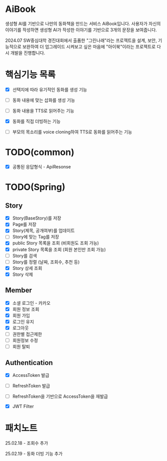 # AiBook
생성형 AI를 기반으로 나만의 동화책을 만드는 서비스 AiBook입니다.
사용자가 자신의 이야기를 작성하면 생성형 AI가 작성한 이야기를 기반으로 3개의 문장을 보여줍니다.

2024.07 SW중심대학 경진대회에서 출품한 "그린나래"라는 프로젝트을 설계, 보안, 기능적으로 보완하여 더 업그레이드 시켜보고 싶은 마음에 
"아이북"이라는 프로젝트로 다시 개발을 진행합니다.

# 핵심기능 목록
- [x] 선택지에 따라 유기적인 동화를 생성 기능
- [ ] 동화 내용에 맞는 삽화를 생성 기능
- [ ] 동화 내용을 TTS로 읽어주는 기능
- [x] 동화를 직접 더빙하는 기능
- [ ] 부모의 목소리를 voice cloning하여 TTS로 동화를 읽어주는 기능


# TODO(common)
- [x] 공통된 응답형식 - ApiResonse
# TODO(Spring)
## Story
- [x] Story(BaseStory)를 저장
- [x] Page를 저장
- [x] Story(제목, 공개여부)를 업데이트
- [ ] Story에 맞는 Tag를 저장
- [x] public Story 목록을 조회 (비회원도 조회 가능)
- [x] private Story 목록을 조회 (회원 본인만 조회 가능)
- [ ] Story를 검색
- [ ] Story를 정렬 (날짜, 조회수, 추천 등) 
- [x] Story 상세 조회
- [x] Story 삭제

## Member
- [x] 소셜 로그인 - 카카오
- [x] 회원 정보 조회
- [x] 회원 가입
- [x] 로그인 유지
- [x] 로그아웃
- [ ] 권한별 접근제한
- [ ] 회원정보 수정
- [ ] 회원 탈퇴

## Authentication
- [x] AccessToken 발급
- [ ] RefreshToken 발급
- [ ] RefreshToken을 기반으로 AccessToken을 재발급
- [x] JWT Filter


# 패치노트
25.02.18 - 조회수 추가

25.02.19 - 동화 더빙 기능 추가
